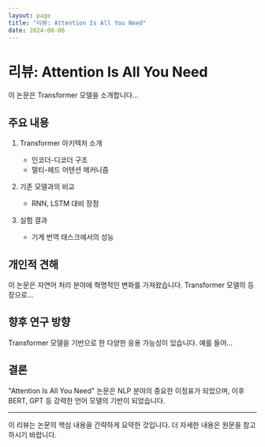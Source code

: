 ```yaml
---
layout: page
title: "리뷰: Attention Is All You Need"
date: 2024-08-06
---
```


# 리뷰: Attention Is All You Need

이 논문은 Transformer 모델을 소개합니다...

## 주요 내용

1. Transformer 아키텍처 소개
   - 인코더-디코더 구조
   - 멀티-헤드 어텐션 메커니즘

2. 기존 모델과의 비교
   - RNN, LSTM 대비 장점

3. 실험 결과
   - 기계 번역 태스크에서의 성능

## 개인적 견해

이 논문은 자연어 처리 분야에 혁명적인 변화를 가져왔습니다. Transformer 모델의 등장으로...

## 향후 연구 방향

Transformer 모델을 기반으로 한 다양한 응용 가능성이 있습니다. 예를 들어...

## 결론

"Attention Is All You Need" 논문은 NLP 분야의 중요한 이정표가 되었으며, 이후 BERT, GPT 등 강력한 언어 모델의 기반이 되었습니다.

---

이 리뷰는 논문의 핵심 내용을 간략하게 요약한 것입니다. 더 자세한 내용은 원문을 참고하시기 바랍니다.